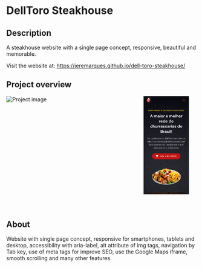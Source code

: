 # DellToro Steakhouse

## Description
A steakhouse website with a single page concept, responsive, beautiful and memorable.

Visit the website at: https://jeremarques.github.io/dell-toro-steakhouse/

## Project overview
<div>
  <img align="left" width="72%" src="https://github.com/jeremarques/dell-toro-steakhouse/blob/main/assets/readme-files/jeremarques.github.io_dell-toro-steakhouse_.png" alt='Project image'>
  <img margin-left="20rem" width="23.8%" src="https://github.com/jeremarques/dell-toro-steakhouse/blob/main/assets/readme-files/jeremarques.github.io_dell-toro-steakhouse_(iPhone%2012%20Pro).png" alt='Project image'>
</div>
<br>
<br>

## About
<p>Website with single page concept, responsive for smartphones, tablets and desktop, accessibility with aria-label, alt attribute of img tags, navigation by Tab key, use of meta tags for improve SEO, use the Google Maps iframe, smooth scrolling and many other features.</p>
